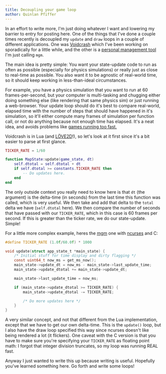 ```yaml
---
title: Decoupling your game loop
author: Quinlan Pfiffer
---
```


In an effort to write more, I'm just doing whatever I want and lowering my
barrier to entry for posting here. One of the things that I've done a couple
times recently is decoupled my `update` and `draw` loops in a couple of
different applications. One was [Voidcrash](https://github.com/qpfiffer/Voidcrash/tree/master/the_black_cartograph) which 
I've been working on sporadically for a little while, and the other is a
[personal management tool](https://github.com/qpfiffer/mgm) I'm just
calling `mgm`.

The main idea is pretty simple: You want your state-update code to run as often
as possible (especially for physics simulations) or really just as close to
real-time as possible. You also want it to be agnostic of real-world time, so it
should keep working in less-than-ideal circumstances.

For example, you have a physics simulation that you want to run at 60
frames-per-second, but your computer is multi-tasking and chugging either doing
something else (like rendering that same physics sim) or just running a
web-browser. Your update loop should do it's best to compare real-world, elapsed
time with the number of steps that should have happened in it's simulation, so
it'll either compute many frames of simulation per function call, or not do
anything because not enough time has elapsed. It's a neat idea, and avoids
problems like [games running too fast.](https://www.howtogeek.com/171945/why-do-old-game-run-way-too-fast-on-modern-computers/)

Voidcrash is in Lua (and [LÖVE2D](https://love2d.org/)!), so let's look at it first 
since it's a bit easier to parse at first glance.

```Lua
TICKER_RATE = 1/60

function MapState:update(game_state, dt)
    self.dtotal = self.dtotal + dt
    if self.dtotal >= constants.TICKER_RATE then
        -- Do updates here.
    end
end
```

The only outside context you really need to know here is that `dt` (the
argument) is the delta-time (in seconds) from the last time this function
was called, which is very useful. We then take and add that delta to the `total`
delta we have (`self.dtotal` here). We then compare the number of seconds
that have passed with our `TICKER_RATE`, which in this case is 60 frames per
second. If this is greater than the ticker rate, we do our state-update. Simple!

For a little more complex example, heres the [mgm](https://github.com/qpfiffer/mgm) one with [ncurses](https://en.wikipedia.org/wiki/Ncurses) and C:

```C
#define TICKER_RATE (1.0f/60.0f) * 1000

void update(struct app_state_t *main_state) {
	/* Initial stuff for time display and dirty flagging */
	const uint64_t now_ms = get_ms_now();
    main_state->update_dt = now_ms - main_state->last_update_time;
    main_state->update_dtotal += main_state->update_dt;

	main_state->last_update_time = now_ms;

	if (main_state->update_dtotal >= TICKER_RATE) {
		main_state->update_dtotal -= TICKER_RATE;

		/* Do more updates here */
	}
}
```

A very similar concept, and not that different from the Lua implementation,
except that we have to get our own delta-time. This is the `update()` loop, but
I also have the draw loop specified this way since ncurses doesn't like being
rendered a lot (it flickers). One caveat with the C version is that you have to
make sure you're specifying your `TICKER_RATE` as floating point math: I forgot
that integer division truncates, so my loop was running REAL fast.

Anyway I just wanted to write this up because writing is useful. Hopefully
you've learned something here. Go forth and write some loops!
